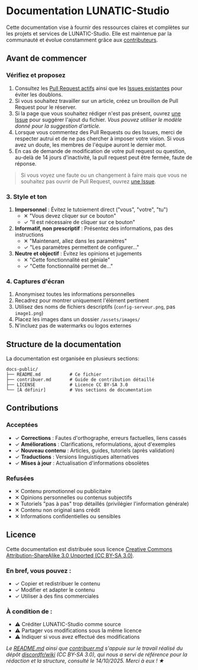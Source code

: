 # Documentation LUNATIC-Studio
Cette documentation vise à fournir des ressources claires et complètes sur les projets et services de LUNATIC-Studio. Elle est maintenue par la communauté et évolue constamment grâce aux [contributeurs](../../graphs/contributors).

## Avant de commencer

### Vérifiez et proposez
1. Consultez les [Pull Request actifs](../../pulls) ainsi que les [Issues existantes](../../issues) pour éviter les doublons.
2. Si vous souhaitez travailler sur un article, créez un brouillon de Pull Request pour le réserver.
3. Si la page que vous souhaitez rédiger n'est pas présent, ouvrez [une Issue](../../issues/new) pour suggérer l'ajout du fichier. *Vous pouvez utiliser le modèle donné pour la suggestion d'article.*
5. Lorsque vous commentez des Pull Requests ou des Issues, merci de respecter autrui et de ne pas chercher à imposer votre vision. Si vous avez un doute, les membres de l'équipe auront le dernier mot.
6. En cas de demande de modification de votre pull request ou question, au-delà de 14 jours d'inactivité, la pull request peut être fermée, faute de réponse.

> Si vous voyez une faute ou un changement à faire mais que vous ne souhaitez pas ouvrir de Pull Request, ouvrez [une Issue](../../issues/new).

### 3. Style et ton
1. **Impersonnel** : Évitez le tutoiement direct ("vous", "votre", "tu")
    - ✕ "Vous devez cliquer sur ce bouton"
    - ✓ "Il est nécessaire de cliquer sur ce bouton"
2. **Informatif, non prescriptif** : Présentez des informations, pas des instructions
    - ✕ "Maintenant, allez dans les paramètres"
    - ✓ "Les paramètres permettent de configurer..."
3. **Neutre et objectif** : Évitez les opinions et jugements
    - ✕ "Cette fonctionnalité est géniale"
    - ✓ "Cette fonctionnalité permet de..."

### 4. Captures d'écran
1. Anonymisez toutes les informations personnelles
2. Recadrez pour montrer uniquement l'élément pertinent
3. Utilisez des noms de fichiers descriptifs (`config-serveur.png`, pas `image1.png`)
4. Placez les images dans un dossier `/assets/images/`
5. N'incluez pas de watermarks ou logos externes

## Structure de la documentation
La documentation est organisée en plusieurs sections:

```
docs-public/
├── README.md           # Ce fichier
├── contribuer.md       # Guide de contribution détaillé
├── LICENSE             # Licence CC BY-SA 3.0
└── [À définir]         # Vos sections de documentation
```

## Contributions

### Acceptées
- ✓ **Corrections** : Fautes d'orthographe, erreurs factuelles, liens cassés
- ✓ **Améliorations** : Clarifications, reformulations, ajout d'exemples
- ✓ **Nouveau contenu** : Articles, guides, tutoriels (après validation)
- ✓ **Traductions** : Versions linguistiques alternatives
- ✓ **Mises à jour** : Actualisation d'informations obsolètes

### Refusées
- ✕ Contenu promotionnel ou publicitaire
- ✕ Opinions personnelles ou contenus subjectifs
- ✕ Tutoriels "pas à pas" trop détaillés (privilégier l'information générale)
- ✕ Contenu non original sans crédit
- ✕ Informations confidentielles ou sensibles

## Licence
Cette documentation est distribuée sous licence [Creative Commons Attribution-ShareAlike 3.0 Unported (CC BY-SA 3.0)](LICENSE).

### En bref, vous pouvez :
- ✓ Copier et redistribuer le contenu
- ✓ Modifier et adapter le contenu
- ✓ Utiliser à des fins commerciales

### À condition de :
- ⚠ Créditer LUNATIC-Studio comme source
- ⚠ Partager vos modifications sous la même licence
- ⚠ Indiquer si vous avez effectué des modifications

*Le [README.md](../../README.md) ainsi que [contribuer.md](../../contribuer.md) s'appuie sur le travail réalisé du dépôt [discordfr/wiki](https://github.com/discordfr/wiki) (CC BY-SA 3.0), qui nous a servi de référence pour la rédaction et la structure, consulté le 14/10/2025. Merci à eux ! ★*